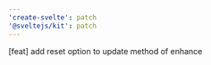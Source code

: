 ```yaml
---
'create-svelte': patch
'@sveltejs/kit': patch
---
```


[feat] add reset option to update method of enhance
